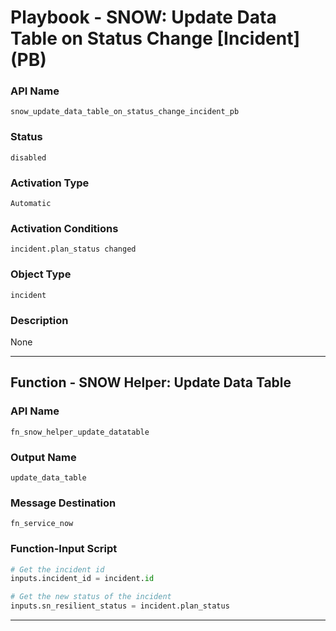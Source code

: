 <!--
    DO NOT MANUALLY EDIT THIS FILE
    THIS FILE IS AUTOMATICALLY GENERATED WITH resilient-sdk codegen
    Generated with resilient-sdk v51.0.5.0.1475
-->

# Playbook - SNOW: Update Data Table on Status Change [Incident] (PB)

### API Name
`snow_update_data_table_on_status_change_incident_pb`

### Status
`disabled`

### Activation Type
`Automatic`

### Activation Conditions
`incident.plan_status changed`

### Object Type
`incident`

### Description
None


---
## Function - SNOW Helper: Update Data Table

### API Name
`fn_snow_helper_update_datatable`

### Output Name
`update_data_table`

### Message Destination
`fn_service_now`

### Function-Input Script
```python
# Get the incident id
inputs.incident_id = incident.id

# Get the new status of the incident
inputs.sn_resilient_status = incident.plan_status
```

---


